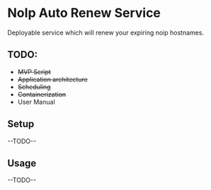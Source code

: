 # NoIp Auto Renew Service

Deployable service which will renew your expiring noip hostnames.

## TODO:
- ~~MVP Script~~
- ~~Application architecture~~
- ~~Scheduling~~
- ~~Containerization~~
- User Manual

## Setup

--TODO--

## Usage

--TODO--